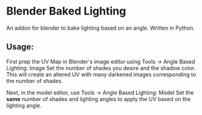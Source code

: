# Blender Baked Lighting
An addon for blender to bake lighting based on an angle. Written in Python.

## Usage:
First prep the UV Map in Blender's image editor using Tools -> Angle Based Lighting: Image
Set the number of shades you desire and the shadow color. This will create an altered UV with many darkened images corresponding to the number of shades.

Next, in the model editor, use Tools -> Angle Based Lighting: Model
Set the **same** number of shades and lighting angles to apply the UV based on the lighting angle.

